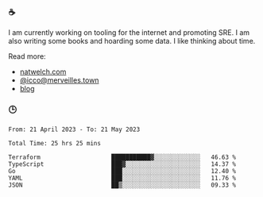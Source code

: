 ### ☕

I am currently working on tooling for the internet and promoting SRE. I am also writing some books and hoarding some data. I like thinking about time. 

Read more:

 - [natwelch.com](https://natwelch.com)
 - [@icco@merveilles.town](https://merveilles.town/@icco)
 - [blog](https://writing.natwelch.com)

### 🕒

<!--START_SECTION:waka-->

```text
From: 21 April 2023 - To: 21 May 2023

Total Time: 25 hrs 25 mins

Terraform                    ███████████▓░░░░░░░░░░░░░   46.63 %
TypeScript                   ███▓░░░░░░░░░░░░░░░░░░░░░   14.37 %
Go                           ███░░░░░░░░░░░░░░░░░░░░░░   12.40 %
YAML                         ███░░░░░░░░░░░░░░░░░░░░░░   11.76 %
JSON                         ██▒░░░░░░░░░░░░░░░░░░░░░░   09.33 %
```

<!--END_SECTION:waka-->
